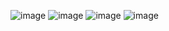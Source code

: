![image](https://github.com/user-attachments/assets/468f7653-7357-4655-b7e0-e5e4af1e0f8d)
![image](https://github.com/user-attachments/assets/7e02f5e7-bbf7-4201-9968-df9d9611fefa)
![image](https://github.com/user-attachments/assets/f4a169d6-ee03-4007-b1db-57d02ae44ff9)
![image](https://github.com/user-attachments/assets/8d3a842c-f1b4-4086-8760-71adc0fbdabb)

